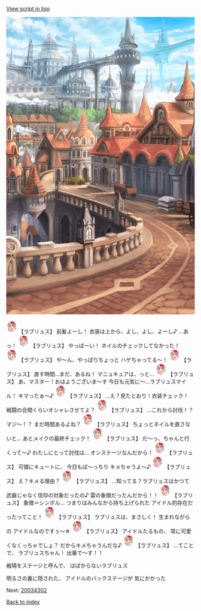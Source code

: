[View script in lisp](../scripts/20034301.txt)

![town.png](../images/backgrounds/town.png)

<img src="../images/units/200341.png" alt="200341.png" height="34"/>
【ラブリュス】
前髪よーし！
衣装は上から、よし、よし、よーし♪
…あっ！

<img src="../images/units/200341.png" alt="200341.png" height="34"/>
【ラブリュス】
やっばーい！
ネイルのチェックしてなかった！　

<img src="../images/units/200341.png" alt="200341.png" height="34"/>
【ラブリュス】
や〜ん、やっぱりちょっと
ハゲちゃってる〜！

<img src="../images/units/200341.png" alt="200341.png" height="34"/>
【ラブリュス】
直す時間…まだ、あるね！
マニュキュアは、っと…

<img src="../images/units/200341.png" alt="200341.png" height="34"/>
【ラブリュス】
あ、マスター！おはようございま〜す
今日も元気に〜…ラブリュスマイル！
キマったぁ〜♪

<img src="../images/units/200341.png" alt="200341.png" height="34"/>
【ラブリュス】
…え？見たとおり！衣装チェック！
戦闘の合間くらいオシャレさせてよ？

<img src="../images/units/200341.png" alt="200341.png" height="34"/>
【ラブリュス】
…これから討伐！？マジ〜！？
まだ時間あるよね？

<img src="../images/units/200341.png" alt="200341.png" height="34"/>
【ラブリュス】
ちょっとネイルを直さないと…
あとメイクの最終チェック！

<img src="../images/units/200341.png" alt="200341.png" height="34"/>
【ラブリュス】
だ〜っ、ちゃんと行くって〜♪
わたしにとって討伐は…
オンステージなんだから！

<img src="../images/units/200341.png" alt="200341.png" height="34"/>
【ラブリュス】
可憐にキュートに、
今日もば〜っちり
キメちゃうよ〜♪

<img src="../images/units/200341.png" alt="200341.png" height="34"/>
【ラブリュス】
え？キメる理由？

<img src="../images/units/200341.png" alt="200341.png" height="34"/>
【ラブリュス】
…知ってる？ラブリュスはかつて
武器じゃなく信仰の対象だったの♪
雷の象徴だったんだから！！

<img src="../images/units/200341.png" alt="200341.png" height="34"/>
【ラブリュス】
象徴＝シンボル…
つまりはみんなから持ち上げられた
アイドル的存在だったってこと！

<img src="../images/units/200341.png" alt="200341.png" height="34"/>
【ラブリュス】
ラブリュスは、まさしく！
生まれながらの
アイドルなのですぅ〜☆

<img src="../images/units/200341.png" alt="200341.png" height="34"/>
【ラブリュス】
アイドルたるもの、
常に可愛くなくっちゃでしょ？
だからキメちゃうんだな♪

<img src="../images/units/200341.png" alt="200341.png" height="34"/>
【ラブリュス】
…てことで、
ラブリュスちゃん！
出番で〜す！！

戦場をステージと呼んで、
はばからないラブリュス

明るさの裏に隠された、
アイドルのバックステージが
気にかかった

Next: [20034302](20034302.md)

[Back to index](index.md)

